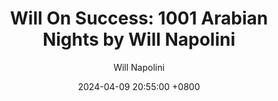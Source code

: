 ---
title: "Will On Success: 1001 Arabian Nights by Will Napolini"
author: Will Napolini
date: 2024-04-09 20:55:00 +0800
categories: [Mindset, Book-summaries]
tags:
  [
    one-thousand-one-nights,
    1001-arabian-nights,
    arabian-tales,
    oriental-literature,
    scheherazade,
    aladdin,
    sinbad,
    1001-nights,
    folktales,
    middle-eastern-mythology,
    classic-literature,
    ancient-east,
    oriental-fables,
    framing-story,
    ancient-folklore,
    scheherazade-and-the-thousand-nights,
    oriental-fairy-tales,
    classic-storytelling,
    arabian-myths,
    ancient-stories,
    timeless-tales
  ]
image: https://pbs.twimg.com/media/GLzEtm_W8AADoY3?format=jpg&name=4096x4096
alt: "Will On Success: 1001 Arabian Nights by Will Napolini"
fallback:
  - 
  # Replace with the URL of your backup image
  -
  # Replace with the URL of your backup image
---